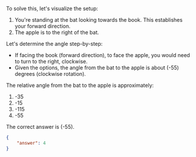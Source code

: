 To solve this, let's visualize the setup:

1. You're standing at the bat looking towards the book. This establishes your forward direction.
2. The apple is to the right of the bat.

Let's determine the angle step-by-step:

- If facing the book (forward direction), to face the apple, you would need to turn to the right, clockwise.
- Given the options, the angle from the bat to the apple is about \(-55\) degrees (clockwise rotation).

The relative angle from the bat to the apple is approximately:

1) -35
2) -15
3) -115
4) -55

The correct answer is \(-55\).

```json
{
    "answer": 4
}
```